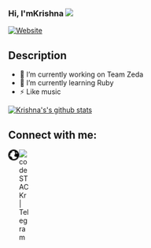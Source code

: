### Hi, I'mKrishna <img src="https://media.giphy.com/media/hvRJCLFzcasrR4ia7z/giphy.gif" width="25px">
[![Website](https://img.shields.io/badge/Developer-web-green?style=flat-square)](https://lightninguserbot.blogspot.com)
## Description
- 🔭 I’m currently working on Team Zeda
- 🌱 I’m currently learning Ruby
- ⚡ Like music



[![Krishna's's github stats](https://github-readme-stats.vercel.app/api?username=krishna6688&count_private=true&include_all_commits=true&theme=midnight-purple)](https://google.com)
## Connect with me:
[<img align="left" alt="codeSTACKr.com" width="22px" src="https://raw.githubusercontent.com/iconic/open-iconic/master/svg/globe.svg" />][website]
[<img align="left" alt="codeSTACKr | Telegram" width="22px" src="https://cdn.jsdelivr.net/npm/simple-icons@v3/icons/telegram.svg" />][telegram]
<br />


[website]: https://google.com
[telegram]: https://t.me/hacker11000

